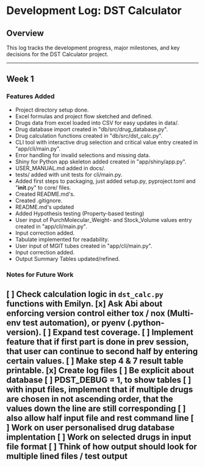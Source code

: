 # Development Log: DST Calculator

## Overview
This log tracks the development progress, major milestones, and key decisions for the DST Calculator project.

---
## Week 1

### Features Added
- Project directory setup done.
- Excel formulas and project flow sketched and defined.
- Drugs data from excel loaded into CSV for easy updates in data/.
- Drug database import created in "db/src/drug_database.py".
- Drug calculation functions created in "db/src/dst_calc.py".
- CLI tool with interactive drug selection and critical value entry created in "app/cli/main.py".
- Error handling for invalid selections and missing data.
- Shiny for Python app skeleton added created in "app/shiny/app.py".
- USER_MANUAL.md added in docs/.
- tests/ added with unit tests for cli/main.py.
- Added first steps to packaging, just added setup.py, pyproject.toml and "__init__.py" to core/ files.
- Created README.md's.
- Created .gitignore.
- README.md's updated
- Added Hypothesis testing (Property-based testing)
- User input of PurchMolecular_Weight- and Stock_Volume values entry created in "app/cli/main.py".
- Input correction added.
- Tabulate implemented for readability.
- User input of MGIT tubes created in "app/cli/main.py".
- Input correction added.
- Output Summary Tables updated/refined.

### Notes for Future Work
[ ] Check calculation logic in `dst_calc.py` functions with Emilyn.
[x] Ask Abi about enforcing version control either tox / nox (Multi-env test automation), or pyenv (.python-version).
[ ] Expand test coverage.
[ ] Implement feature that if first part is done in prev session, that user can continue to second half by entering certain values.
[ ] Make step 4 & 7 result table printable.
[x] Create log files
[ ] Be explicit about database
[ ] PDST_DEBUG = 1, to show tables
[ ] with input files, implement that if multiple drugs are chosen in not ascending order, that the values down the line are still corresponding
[ ] also allow half input file and rest command line
[ ] Work on user personalised drug database implentation
[ ] Work on selected drugs in input file format
[ ] Think of how output should look for multiple lined files / test output
---

